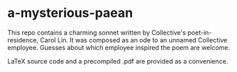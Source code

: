 # a-mysterious-paean

This repo contains a charming sonnet written by Collective's poet-in-residence, Carol Lin. It was composed as an ode to an unnamed Collective employee. Guesses about which employee inspired the poem are welcome.

LaTeX source code and a precompiled .pdf are provided as a convenience.
